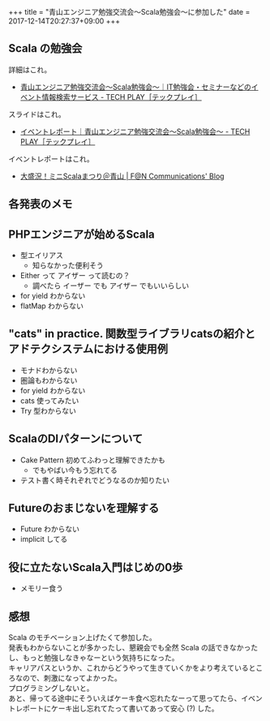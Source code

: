 +++
title = "青山エンジニア勉強交流会～Scala勉強会～に参加した"
date = 2017-12-14T20:27:37+09:00
+++

## Scala の勉強会

詳細はこれ。

- [青山エンジニア勉強交流会～Scala勉強会～｜IT勉強会・セミナーなどのイベント情報検索サービス - TECH PLAY［テックプレイ］](https://techplay.jp/event/640848)

スライドはこれ。

- [イベントレポート｜青山エンジニア勉強交流会～Scala勉強会～ - TECH PLAY［テックプレイ］](https://techplay.jp/eventreport/640848)

イベントレポートはこれ。

- [大盛況！ミニScalaまつり＠青山 | F@N Communications' Blog](https://www.wantedly.com/companies/a8net/post_articles/96610)

## 各発表のメモ

## PHPエンジニアが始めるScala

- 型エイリアス
  - 知らなかった便利そう
- Either って アイザー って読むの？
  - 調べたら イーザー でも アイザー でもいいらしい
- for yield わからない
- flatMap わからない

## "cats" in practice. 関数型ライブラリcatsの紹介と アドテクシステムにおける使用例

- モナドわからない
- 圏論もわからない
- for yield わからない
- cats 使ってみたい
- Try 型わからない

## ScalaのDIパターンについて

- Cake Pattern 初めてふわっと理解できたかも
    - でもやばい今もう忘れてる
- テスト書く時それぞれでどうなるのか知りたい

## Futureのおまじないを理解する

- Future わからない
- implicit してる

## 役に立たないScala入門はじめの0歩

- メモリー食う

## 感想

Scala のモチベーション上げたくて参加した。  
発表もわからないことが多かったし、懇親会でも全然 Scala の話できなかったし、もっと勉強しなきゃなーという気持ちになった。  
キャリアパスというか、これからどうやって生きていくかをより考えているところなので、刺激になってよかった。  
プログラミングしないと。  
あと、帰ってる途中にそういえばケーキ食べ忘れたなーって思ってたら、イベントレポートにケーキ出し忘れてたって書いてあって安心 (?) した。
